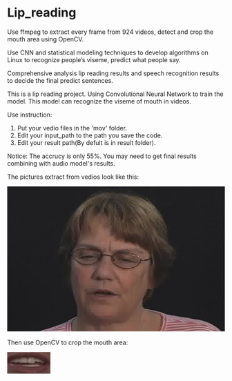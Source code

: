 # Lip_reading
Use ffmpeg to extract every frame from 924 videos, detect and crop the mouth area using OpenCV.

Use CNN and statistical modeling techniques to develop algorithms on Linux to recognize people’s viseme, predict what people say.

Comprehensive analysis lip reading results and speech recognition results to decide the final predict sentences. 

This is a lip reading project. Using Convolutional Neural Network to train the model. This model can recognize the viseme of mouth in videos. 

Use instruction:
1. Put your vedio files in the 'mov' folder.
2. Edit your input_path to the path you save the code.
3. Edit your result path(By defult is in result folder).


Notice: The accrucy is only 55%. You may need to get final results combining with audio model's results.

The pictures extract from vedios look like this:

![](images/picturefromVedio.jpg)

Then use OpenCV to crop the mouth area:

![](images/CroppedMouthArea.jpg)


